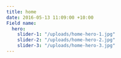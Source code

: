 ```yaml
---
title: home
date: 2016-05-13 11:09:00 +10:00
Field name:
  hero:
    slider-1: "/uploads/home-hero-1.jpg"
    slider-2: "/uploads/home-hero-2.jpg"
    slider-3: "/uploads/home-hero-3.jpg"
---
```


